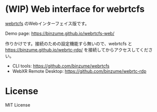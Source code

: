 # (WIP) Web interface for webrtcfs

[webrtcfs](https://github.com/binzume/webrtcfs) のWebインターフェイス版です。

Demo page: https://binzume.github.io/webrtcfs-web/

作りかけです。接続のための設定機能すら無いので、webrtcfs と https://binzume.github.io/webrtc-rdp/ を接続してからアクセスしてください。

- CLI tools: https://github.com/binzume/webrtcfs
- WebXR Remote Desktop: https://github.com/binzume/webrtc-rdp

# License

MIT License

